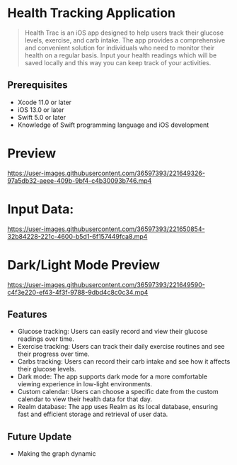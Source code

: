 
# Health Tracking Application
> Health Trac is an iOS app designed to help users track their glucose levels, exercise, and carb intake. The app provides a comprehensive and convenient solution for individuals who need to monitor their health on a regular basis.
> Input your health readings which will be saved locally and this way you can keep track of your activities.

## Prerequisites
- Xcode 11.0 or later
- iOS 13.0 or later
- Swift 5.0 or later
- Knowledge of Swift programming language and iOS development

# Preview
https://user-images.githubusercontent.com/36597393/221649326-97a5db32-aeee-409b-9bf4-c4b30093b746.mp4

# Input Data:
https://user-images.githubusercontent.com/36597393/221650854-32b84228-221c-4600-b5d1-6f157449fca8.mp4


# Dark/Light Mode Preview
https://user-images.githubusercontent.com/36597393/221649590-c4f3e220-ef43-4f3f-9788-9dbd4c8c0c34.mp4


## Features

- Glucose tracking: Users can easily record and view their glucose readings over time.
- Exercise tracking: Users can track their daily exercise routines and see their progress over time.
- Carbs tracking: Users can record their carb intake and see how it affects their glucose levels.
- Dark mode: The app supports dark mode for a more comfortable viewing experience in low-light environments.
- Custom calendar: Users can choose a specific date from the custom calendar to view their health data for that day.
- Realm database: The app uses Realm as its local database, ensuring fast and efficient storage and retrieval of user data.

## Future Update

- Making the graph dynamic
